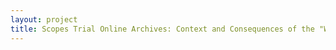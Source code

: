```yaml
--- 
layout: project 
title: Scopes Trial Online Archives: Context and Consequences of the "World's Most Famous Court Trial"
---
```



